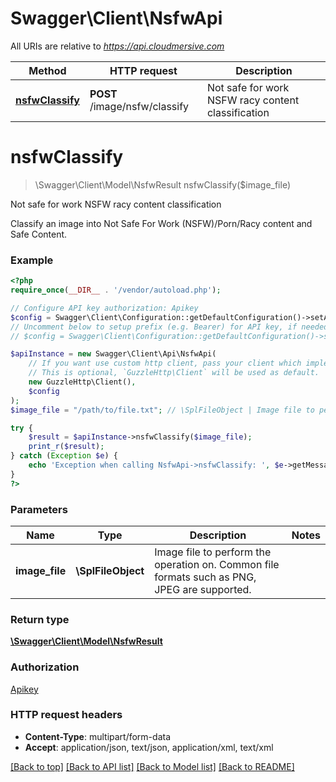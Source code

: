 # Swagger\Client\NsfwApi

All URIs are relative to *https://api.cloudmersive.com*

Method | HTTP request | Description
------------- | ------------- | -------------
[**nsfwClassify**](NsfwApi.md#nsfwClassify) | **POST** /image/nsfw/classify | Not safe for work NSFW racy content classification


# **nsfwClassify**
> \Swagger\Client\Model\NsfwResult nsfwClassify($image_file)

Not safe for work NSFW racy content classification

Classify an image into Not Safe For Work (NSFW)/Porn/Racy content and Safe Content.

### Example
```php
<?php
require_once(__DIR__ . '/vendor/autoload.php');

// Configure API key authorization: Apikey
$config = Swagger\Client\Configuration::getDefaultConfiguration()->setApiKey('Apikey', 'YOUR_API_KEY');
// Uncomment below to setup prefix (e.g. Bearer) for API key, if needed
// $config = Swagger\Client\Configuration::getDefaultConfiguration()->setApiKeyPrefix('Apikey', 'Bearer');

$apiInstance = new Swagger\Client\Api\NsfwApi(
    // If you want use custom http client, pass your client which implements `GuzzleHttp\ClientInterface`.
    // This is optional, `GuzzleHttp\Client` will be used as default.
    new GuzzleHttp\Client(),
    $config
);
$image_file = "/path/to/file.txt"; // \SplFileObject | Image file to perform the operation on.  Common file formats such as PNG, JPEG are supported.

try {
    $result = $apiInstance->nsfwClassify($image_file);
    print_r($result);
} catch (Exception $e) {
    echo 'Exception when calling NsfwApi->nsfwClassify: ', $e->getMessage(), PHP_EOL;
}
?>
```

### Parameters

Name | Type | Description  | Notes
------------- | ------------- | ------------- | -------------
 **image_file** | **\SplFileObject**| Image file to perform the operation on.  Common file formats such as PNG, JPEG are supported. |

### Return type

[**\Swagger\Client\Model\NsfwResult**](../Model/NsfwResult.md)

### Authorization

[Apikey](../../README.md#Apikey)

### HTTP request headers

 - **Content-Type**: multipart/form-data
 - **Accept**: application/json, text/json, application/xml, text/xml

[[Back to top]](#) [[Back to API list]](../../README.md#documentation-for-api-endpoints) [[Back to Model list]](../../README.md#documentation-for-models) [[Back to README]](../../README.md)

